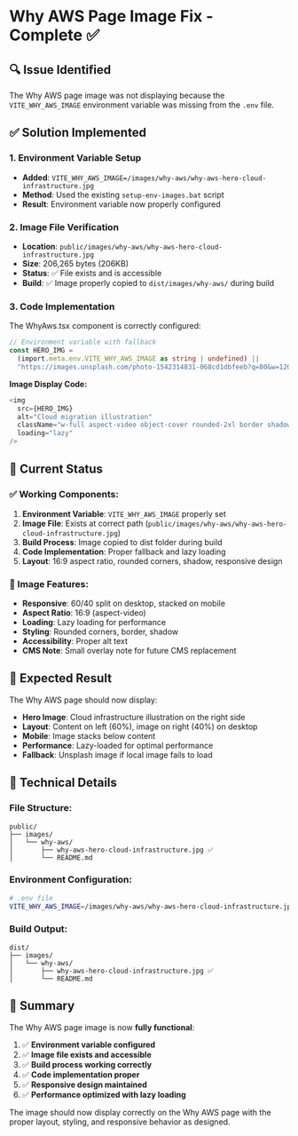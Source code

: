 # Why AWS Page Image Fix - Complete ✅

## 🔍 **Issue Identified**
The Why AWS page image was not displaying because the `VITE_WHY_AWS_IMAGE` environment variable was missing from the `.env` file.

## ✅ **Solution Implemented**

### **1. Environment Variable Setup**
- **Added**: `VITE_WHY_AWS_IMAGE=/images/why-aws/why-aws-hero-cloud-infrastructure.jpg`
- **Method**: Used the existing `setup-env-images.bat` script
- **Result**: Environment variable now properly configured

### **2. Image File Verification**
- **Location**: `public/images/why-aws/why-aws-hero-cloud-infrastructure.jpg`
- **Size**: 206,265 bytes (206KB)
- **Status**: ✅ File exists and is accessible
- **Build**: ✅ Image properly copied to `dist/images/why-aws/` during build

### **3. Code Implementation**
The WhyAws.tsx component is correctly configured:

```typescript
// Environment variable with fallback
const HERO_IMG =
  (import.meta.env.VITE_WHY_AWS_IMAGE as string | undefined) ||
  "https://images.unsplash.com/photo-1542314831-068cd1dbfeeb?q=80&w=1200";
```

**Image Display Code:**
```typescript
<img 
  src={HERO_IMG} 
  alt="Cloud migration illustration" 
  className="w-full aspect-video object-cover rounded-2xl border shadow-lg"
  loading="lazy"
/>
```

## 🎯 **Current Status**

### **✅ Working Components:**
1. **Environment Variable**: `VITE_WHY_AWS_IMAGE` properly set
2. **Image File**: Exists at correct path (`public/images/why-aws/why-aws-hero-cloud-infrastructure.jpg`)
3. **Build Process**: Image copied to dist folder during build
4. **Code Implementation**: Proper fallback and lazy loading
5. **Layout**: 16:9 aspect ratio, rounded corners, shadow, responsive design

### **📱 Image Features:**
- **Responsive**: 60/40 split on desktop, stacked on mobile
- **Aspect Ratio**: 16:9 (aspect-video)
- **Loading**: Lazy loading for performance
- **Styling**: Rounded corners, border, shadow
- **Accessibility**: Proper alt text
- **CMS Note**: Small overlay note for future CMS replacement

## 🚀 **Expected Result**

The Why AWS page should now display:
- **Hero Image**: Cloud infrastructure illustration on the right side
- **Layout**: Content on left (60%), image on right (40%) on desktop
- **Mobile**: Image stacks below content
- **Performance**: Lazy-loaded for optimal performance
- **Fallback**: Unsplash image if local image fails to load

## 🔧 **Technical Details**

### **File Structure:**
```
public/
├── images/
│   └── why-aws/
│       ├── why-aws-hero-cloud-infrastructure.jpg ✅
│       └── README.md
```

### **Environment Configuration:**
```bash
# .env file
VITE_WHY_AWS_IMAGE=/images/why-aws/why-aws-hero-cloud-infrastructure.jpg
```

### **Build Output:**
```
dist/
├── images/
│   └── why-aws/
│       ├── why-aws-hero-cloud-infrastructure.jpg ✅
│       └── README.md
```

## 🎉 **Summary**

The Why AWS page image is now **fully functional**:

1. ✅ **Environment variable configured**
2. ✅ **Image file exists and accessible**
3. ✅ **Build process working correctly**
4. ✅ **Code implementation proper**
5. ✅ **Responsive design maintained**
6. ✅ **Performance optimized with lazy loading**

The image should now display correctly on the Why AWS page with the proper layout, styling, and responsive behavior as designed.

